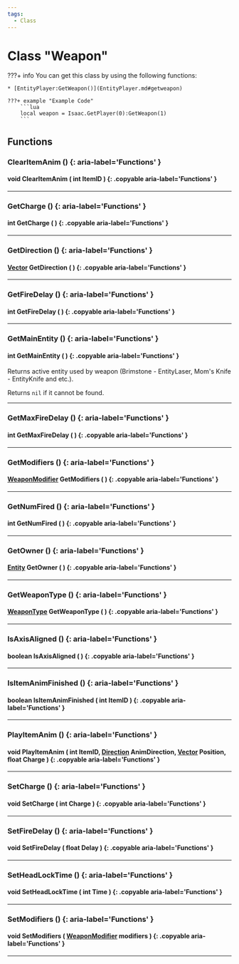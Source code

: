 ```yaml
---
tags:
  - Class
---
```

# Class "Weapon"

???+ info
    You can get this class by using the following functions:

    * [EntityPlayer:GetWeapon()](EntityPlayer.md#getweapon)

    ???+ example "Example Code"
        ```lua
        local weapon = Isaac.GetPlayer(0):GetWeapon(1)
        ```

## Functions

### ClearItemAnim () {: aria-label='Functions' }
#### void ClearItemAnim ( int ItemID ) {: .copyable aria-label='Functions' }

___
### GetCharge () {: aria-label='Functions' }
#### int GetCharge ( ) {: .copyable aria-label='Functions' }

___
### GetDirection () {: aria-label='Functions' }
#### [Vector](Vector.md) GetDirection ( ) {: .copyable aria-label='Functions' }

___
### GetFireDelay () {: aria-label='Functions' }
#### int GetFireDelay ( ) {: .copyable aria-label='Functions' }

___
### GetMainEntity () {: aria-label='Functions' }
#### int GetMainEntity ( ) {: .copyable aria-label='Functions' }
Returns active entity used by weapon (Brimstone - EntityLaser, Mom's Knife -  EntityKnife and etc.).

Returns `nil` if it cannot be found.

___
### GetMaxFireDelay () {: aria-label='Functions' }
#### int GetMaxFireDelay ( ) {: .copyable aria-label='Functions' }

___
### GetModifiers () {: aria-label='Functions' }
#### [WeaponModifier](enums/WeaponModifier.md) GetModifiers ( ) {: .copyable aria-label='Functions' }

___
### GetNumFired () {: aria-label='Functions' }
#### int GetNumFired ( ) {: .copyable aria-label='Functions' }

___
### GetOwner () {: aria-label='Functions' }
#### [Entity](Entity.md) GetOwner ( ) {: .copyable aria-label='Functions' }

___
### GetWeaponType () {: aria-label='Functions' }
#### [WeaponType](https://wofsauge.github.io/IsaacDocs/rep/enums/WeaponType.html) GetWeaponType ( ) {: .copyable aria-label='Functions' }

___
### IsAxisAligned () {: aria-label='Functions' }
#### boolean IsAxisAligned ( ) {: .copyable aria-label='Functions' }

___
### IsItemAnimFinished () {: aria-label='Functions' }
#### boolean IsItemAnimFinished ( int ItemID ) {: .copyable aria-label='Functions' }

___
### PlayItemAnim () {: aria-label='Functions' }
#### void PlayItemAnim ( int ItemID, [Direction](https://wofsauge.github.io/IsaacDocs/rep/enums/Direction.html) AnimDirection, [Vector](Vector.md) Position, float Charge ) {: .copyable aria-label='Functions' }

___
### SetCharge () {: aria-label='Functions' }
#### void SetCharge ( int Charge ) {: .copyable aria-label='Functions' }

___
### SetFireDelay () {: aria-label='Functions' }
#### void SetFireDelay ( float Delay ) {: .copyable aria-label='Functions' }

___
### SetHeadLockTime () {: aria-label='Functions' }
#### void SetHeadLockTime ( int Time ) {: .copyable aria-label='Functions' }

___
### SetModifiers () {: aria-label='Functions' }
#### void SetModifiers ( [WeaponModifier](enums/WeaponModifier.md) modifiers ) {: .copyable aria-label='Functions' }

___